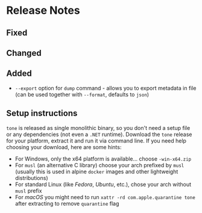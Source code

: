 # Release Notes



## Fixed



## Changed



## Added

- `--export` option for `dump` command - allows you to export metadata in file (can be used together with `--format`, defaults to `json`)


## Setup instructions

`tone` is released as single monolithic binary, so you don't need a setup file or any dependencies (not even a `.NET` runtime). Download the `tone` 
release for your platform, extract it and run it via command line. If you need help choosing your download, here are some hints:

- For Windows, only the x64 platform is available... choose `-win-x64.zip`
- For `musl` (an alternative C library) choose your arch prefixed by `musl` (usually this is used in alpine `docker` images and other lightweight distributions)
- For standard Linux (like *Fedora*, *Ubuntu*, etc.), chose your arch without `musl` prefix
- For *macOS* you might need to run `xattr -rd com.apple.quarantine tone` after extracting to remove `quarantine` flag



